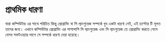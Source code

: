# প্রাথমিক ধারণা

যারা কম্পিউটার এর সাথে পরিচিত কিন্তু প্রোগ্রামিং বা সি ল্যাংগুয়েজ সম্পর্কে খুব একটা ধারণা নেই, এই চ্যাপ্টার টি মূলত তাদের জন্য। এখানে কম্পিউটার প্রোগ্রামিং এর পাশাপাশি সি ল্যাংগুয়েজ এবং সি ল্যাংগুয়েজ তে প্রোগ্রামিং করতে গেলে যেসব সফটওয়্যার লাগে সে সম্পর্কে ধারণা দেয়া হয়েছে।
